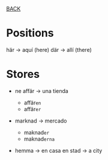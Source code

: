 [BACK](./VOCABULARY.md)

# Positions

här -> aquí (here)
där -> allí (there)

# Stores

- ne affär -> una tienda
  - affär`en`
  - affär`er`

- marknad -> mercado
  - maknad`er`
  - maknad`erna`

- hemma -> en casa
en stad -> a city